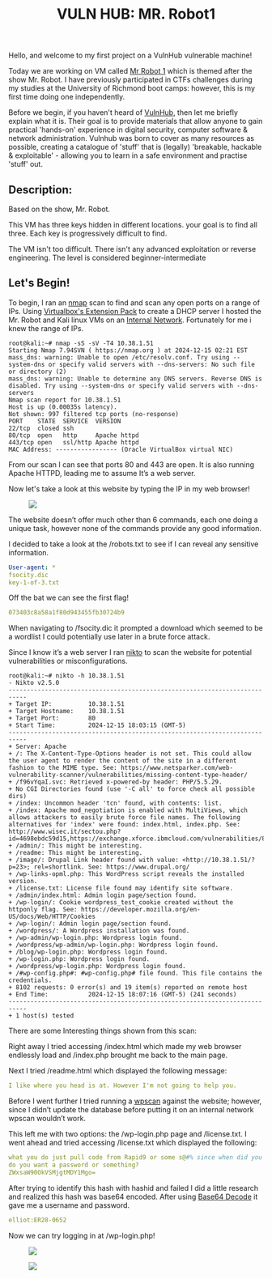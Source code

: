 ﻿---
layout: single
title: "VULN HUB: MR. Robot1"
excerpt_separator: "<!--more-->"
author_profile: false
classes: wide
header:
  overlay_image: images/mr-robot-header.jpeg
categories:
  - VulnHub
tags:
  - VULN Hub
  - Pen test
---
<!--more-->

Hello, and welcome to my first project on a VulnHub vulnerable machine!

Today we are working on VM called [Mr Robot 1](https://www.vulnhub.com/entry/mr-robot-1,151/) which is themed after the show Mr. Robot. I have previously participated in CTFs challenges during my studies at the University of Richmond boot camps: however, this is my first time doing one independently.

Before we begin, if you haven't heard of [VulnHub](https://www.vulnhub.com/about/), then let me briefly explain what it is. Their goal is to provide materials that allow anyone to gain practical 'hands-on' experience in digital security, computer software & network administration. Vulnhub was born to cover as many resources as possible, creating a catalogue of 'stuff' that is (legally) 'breakable, hackable & exploitable' - allowing you to learn in a safe environment and practise 'stuff' out.

<!--more-->
## Description:

Based on the show, Mr. Robot.

This VM has three keys hidden in different locations. your goal is to find all three. Each key is progressively difficult to find.

The VM isn't too difficult. There isn't any advanced exploitation or reverse engineering. The level is considered beginner-intermediate

## Let's Begin!
To begin, I ran an [nmap](https://nmap.org/) scan to find and scan any open ports on a range of IPs. Using [Virtualbox's Extension Pack](https://www.virtualbox.org/manual/ch08.html#vboxmanage-dhcpserver) to create a DHCP server I hosted the Mr. Robot and Kali linux VMs on an [Internal Network](https://www.virtualbox.org/manual/ch06.html#network_internal). Fortunately for me i knew the range of IPs.

```console
root@kali:~# nmap -sS -sV -T4 10.38.1.51   
Starting Nmap 7.94SVN ( https://nmap.org ) at 2024-12-15 02:21 EST
mass_dns: warning: Unable to open /etc/resolv.conf. Try using --system-dns or specify valid servers with --dns-servers: No such file or directory (2)
mass_dns: warning: Unable to determine any DNS servers. Reverse DNS is disabled. Try using --system-dns or specify valid servers with --dns-servers
Nmap scan report for 10.38.1.51
Host is up (0.00035s latency).
Not shown: 997 filtered tcp ports (no-response)
PORT    STATE  SERVICE  VERSION
22/tcp  closed ssh
80/tcp  open   http     Apache httpd
443/tcp open   ssl/http Apache httpd
MAC Address: ----------------- (Oracle VirtualBox virtual NIC)
```

From our scan I can see that ports 80 and 443 are open. It is also running Apache HTTPD, leading me to assume It’s a web server.

Now let's take a look at this website by typing the IP in my web browser!

<figure style="width: 1100px">
  <img src="/images/mr-robot-website.PNG">
</figure>

The website doesn’t offer much other than 6 commands, each one doing a unique task, however none of the commands provide any good information.

I decided to take a look at the /robots.txt to see if I can reveal any sensitive information.

```yaml
User-agent: *
fsocity.dic
key-1-of-3.txt
```
Off the bat we can see the first flag!
```yaml
073403c8a58a1f80d943455fb30724b9
```
When navigating to /fsocity.dic it prompted a download which seemed to be a wordlist I could potentially use later in a brute force attack.

Since I know it’s a web server I ran [nikto](https://sectools.org/tool/nikto/) to scan the website for potential vulnerabilities or misconfigurations.

```console
root@kali:~# nikto -h 10.38.1.51
- Nikto v2.5.0
---------------------------------------------------------------------------
+ Target IP:          10.38.1.51
+ Target Hostname:    10.38.1.51
+ Target Port:        80
+ Start Time:         2024-12-15 18:03:15 (GMT-5)
---------------------------------------------------------------------------
+ Server: Apache
+ /: The X-Content-Type-Options header is not set. This could allow the user agent to render the content of the site in a different fashion to the MIME type. See: https://www.netsparker.com/web-vulnerability-scanner/vulnerabilities/missing-content-type-header/
+ /f96vYqaI.svc: Retrieved x-powered-by header: PHP/5.5.29.
+ No CGI Directories found (use '-C all' to force check all possible dirs)
+ /index: Uncommon header 'tcn' found, with contents: list.
+ /index: Apache mod_negotiation is enabled with MultiViews, which allows attackers to easily brute force file names. The following alternatives for 'index' were found: index.html, index.php. See: http://www.wisec.it/sectou.php?id=4698ebdc59d15,https://exchange.xforce.ibmcloud.com/vulnerabilities/8275
+ /admin/: This might be interesting.
+ /readme: This might be interesting.
+ /image/: Drupal Link header found with value: <http://10.38.1.51/?p=23>; rel=shortlink. See: https://www.drupal.org/
+ /wp-links-opml.php: This WordPress script reveals the installed version.
+ /license.txt: License file found may identify site software.
+ /admin/index.html: Admin login page/section found.
+ /wp-login/: Cookie wordpress_test_cookie created without the httponly flag. See: https://developer.mozilla.org/en-US/docs/Web/HTTP/Cookies
+ /wp-login/: Admin login page/section found.
+ /wordpress/: A Wordpress installation was found.
+ /wp-admin/wp-login.php: Wordpress login found.
+ /wordpress/wp-admin/wp-login.php: Wordpress login found.
+ /blog/wp-login.php: Wordpress login found.
+ /wp-login.php: Wordpress login found.
+ /wordpress/wp-login.php: Wordpress login found.
+ /#wp-config.php#: #wp-config.php# file found. This file contains the credentials.
+ 8102 requests: 0 error(s) and 19 item(s) reported on remote host
+ End Time:           2024-12-15 18:07:16 (GMT-5) (241 seconds)
---------------------------------------------------------------------------
+ 1 host(s) tested

```
There are some Interesting things shown from this scan:

Right away I tried accessing /index.html which made my web browser endlessly load and /index.php brought me back to the main page.

Next I tried /readme.html which displayed the following message:

```yaml
I like where you head is at. However I'm not going to help you. 
```
Before I went further I tried running a [wpscan](https://wpscan.com/wordpress-cli-scanner/) against the website; however, since I didn’t update the database before putting it on an internal network wpscan wouldn’t work.

This left me with two options: the /wp-login.php page and /license.txt. I went ahead and tried accessing /license.txt which displayed the following:
```yaml
what you do just pull code from Rapid9 or some s@#% since when did you become a script kitty?
do you want a password or something?
ZWxsaW90OkVSMjgtMDY1Mgo=
```
After trying to identify this hash with hashid and failed I did a little research and realized this hash was base64 encoded. After using [Base64 Decode](https://www.base64decode.org/) it gave me a username and password.

```yaml
elliot:ER28-0652
```
Now we can try logging in at /wp-login.php!

<figure style="width: 500px" figure class ="align-center">
  <img src="/images/wordpressloginpage.PNG">
</figure>
<figure style="width: 1000px" figure class ="align-center">
  <img src="/images/signedinwplogin.PNG">
</figure>







